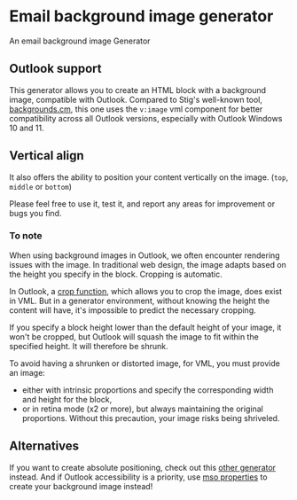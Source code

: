 # Email background image generator
An email background image Generator

## Outlook support

This generator allows you to create an HTML block with a background image, compatible with Outlook. Compared to Stig's well-known tool, [backgrounds.cm](https://backgrounds.cm/), this one uses the `v:image` vml component for better compatibility across all Outlook versions, especially with Outlook Windows 10 and 11.

## Vertical align

It also offers the ability to position your content vertically on the image. (`top`,  `middle` or `bottom`)

Please feel free to use it, test it, and report any areas for improvement or bugs you find.

### To note

When using background images in Outlook, we often encounter rendering issues with the image. In traditional web design, the image adapts based on the height you specify in the block. Cropping is automatic. 

In Outlook, a [crop function](https://learn.microsoft.com/fr-fr/windows/win32/vml/web-workshop---how-to-use-vml-on-web-pages-----image--element), which allows you to crop the image, does exist in VML. But in a generator environment, without knowing the height the content will have, it's impossible to predict the necessary cropping.

If you specify a block height lower than the default height of your image, it won't be cropped, but Outlook will squash the image to fit within the specified height. It will therefore be shrunk.

To avoid having a shrunken or distorted image, for VML, you must provide an image: 
- either with intrinsic proportions and specify the corresponding width and height for the block, 
- or in retina mode (x2 or more), but always maintaining the original proportions. Without this precaution, your image risks being shriveled.


## Alternatives

If you want to create absolute positioning, check out this [other generator](https://github.com/matthieuSolente/email-faux-absolute-background-image-generator) instead.
And if Outlook accessibility is a priority, use [mso properties](https://github.com/matthieuSolente/mso-faux-absolute-generator) to create your background image instead!
